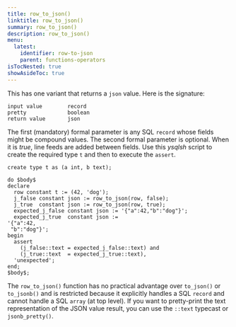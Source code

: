 ```yaml
---
title: row_to_json()
linktitle: row_to_json()
summary: row_to_json()
description: row_to_json()
menu:
  latest:
    identifier: row-to-json
    parent: functions-operators
isTocNested: true
showAsideToc: true
---
```


This has one variant that returns a `json` value. Here is the signature:

```
input value        record
pretty             boolean
return value       json
```

The first (mandatory) formal parameter is any SQL `record` whose fields might be compound values. The second formal parameter is optional. When it is _true_, line feeds are added between fields. Use this _ysqlsh_ script to create the required type `t` and then to execute the `assert`.

```postgresql
create type t as (a int, b text);

do $body$
declare
  row constant t := (42, 'dog');
  j_false constant json := row_to_json(row, false);
  j_true  constant json := row_to_json(row, true);
  expected_j_false constant json := '{"a":42,"b":"dog"}';
  expected_j_true  constant json := 
'{"a":42,
 "b":"dog"}';
begin
  assert
    (j_false::text = expected_j_false::text) and
    (j_true::text  = expected_j_true::text),
  'unexpected';
end;
$body$;
```

The `row_to_json()` function has no practical advantage over `to_json()` or `to_jsonb()` and is restricted because it explicitly handles a SQL `record` and cannot handle a SQL `array` (at top level). If you want to pretty-print the text representation of the JSON value result, you can use the `::text` typecast or `jsonb_pretty()`.
